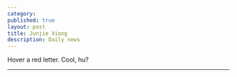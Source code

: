 ```yaml
---
category: 
published: true
layout: post
title: Junjie Xiong 
description: Daily news
---
```


<p id="letters">Hover a red letter. Cool, hu?</p>

---
